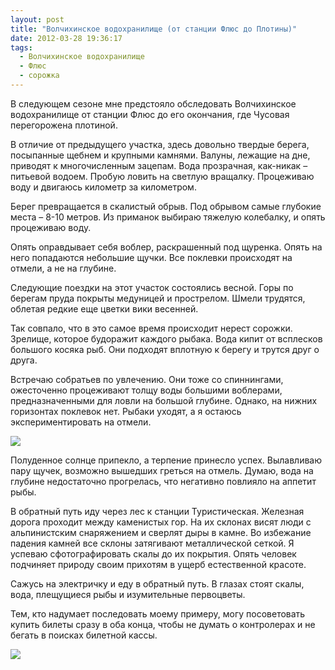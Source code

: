 ```yaml
---
layout: post
title: "Волчихинское водохранилище (от станции Флюс до Плотины)"
date: 2012-03-28 19:36:17
tags:
  - Волчихинское водохранилище
  - Флюс
  - сорожка
---
```

В следующем сезоне мне предстояло обследовать Волчихинское водохранилище
от станции Флюс до его окончания, где Чусовая перегорожена плотиной.

В отличие от предыдущего участка, здесь довольно твердые берега,
посыпанные щебнем и крупными камнями. Валуны, лежащие на дне, приводят к
многочисленным зацепам. Вода прозрачная, как-никак – питьевой водоем.
Пробую ловить на светлую вращалку. Процеживаю воду и двигаюсь километр
за километром.

Берег превращается в скалистый обрыв. Под обрывом самые глубокие места –
8-10 метров. Из приманок выбираю тяжелую колебалку, и опять процеживаю
воду.

Опять оправдывает себя воблер, раскрашенный под щуренка. Опять на него
попадаются небольшие щучки. Все поклевки происходят на отмели, а не на
глубине.

Следующие поездки на этот участок состоялись весной. Горы по берегам
пруда покрыты медуницей и прострелом. Шмели трудятся, облетая редкие еще
цветки вики весенней.

Так совпало, что в это самое время происходит нерест сорожки. Зрелище,
которое будоражит каждого рыбака. Вода кипит от всплесков большого
косяка рыб. Они подходят вплотную к берегу и трутся друг о друга.

Встречаю собратьев по увлечению. Они тоже со спиннингами, ожесточенно
процеживают толщу воды большими воблерами, предназначенными для ловли на
большой глубине. Однако, на нижних горизонтах поклевок нет. Рыбаки
уходят, а я остаюсь экспериментировать на отмели.

![](http://fishingguru.ru/uploads/images/00/00/01/2012/03/28/72bbeb.jpg)

Полуденное солнце припекло, а терпение принесло успех. Вылавливаю пару
щучек, возможно вышедших греться на отмель. Думаю, вода на глубине
недостаточно прогрелась, что негативно повлияло на аппетит рыбы.

В обратный путь иду через лес к станции Туристическая. Железная дорога
проходит между каменистых гор. На их склонах висят люди с альпинистским
снаряжением и сверлят дыры в камне. Во избежание падения камней все
склоны затягивают металлической сеткой. Я успеваю сфотографировать скалы
до их покрытия. Опять человек подчиняет природу своим прихотям в ущерб
естественной красоте.

Сажусь на электричку и еду в обратный путь. В глазах стоят скалы, вода,
плещущиеся рыбы и изумительные первоцветы.

Тем, кто надумает последовать моему примеру, могу посоветовать купить
билеты сразу в оба конца, чтобы не думать о контролерах и не бегать в
поисках билетной кассы.

![](http://fishingguru.ru/uploads/images/00/00/01/2012/03/28/ec97e3.jpg)

